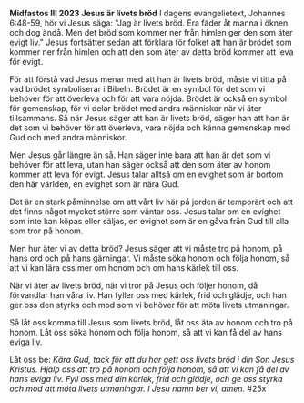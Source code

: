 **Midfastos III 2023 Jesus är livets bröd**
I dagens evangelietext, Johannes 6:48-59, hör vi Jesus säga: "Jag är livets bröd. Era fäder åt manna i öknen och dog ändå. Men det bröd som kommer ner från himlen ger den som äter evigt liv." Jesus fortsätter sedan att förklara för folket att han är brödet som kommer ner från himlen och att den som äter av detta bröd kommer att leva för evigt.

För att förstå vad Jesus menar med att han är livets bröd, måste vi titta på vad brödet symboliserar i Bibeln. Brödet är en symbol för det som vi behöver för att överleva och för att vara nöjda. Brödet är också en symbol för gemenskap, för vi delar brödet med andra människor när vi äter tillsammans. Så när Jesus säger att han är livets bröd, säger han att han är det som vi behöver för att överleva, vara nöjda och känna gemenskap med Gud och med andra människor.

Men Jesus går längre än så. Han säger inte bara att han är det som vi behöver för att leva, utan han säger också att den som äter av honom kommer att leva för evigt. Jesus talar alltså om en evighet som är bortom den här världen, en evighet som är nära Gud.

Det är en stark påminnelse om att vårt liv här på jorden är temporärt och att det finns något mycket större som väntar oss. Jesus talar om en evighet som inte kan köpas eller säljas, en evighet som är en gåva från Gud till alla som tror på honom.

Men hur äter vi av detta bröd? Jesus säger att vi måste tro på honom, på hans ord och på hans gärningar. Vi måste söka honom och följa honom, så att vi kan lära oss mer om honom och om hans kärlek till oss.

När vi äter av livets bröd, när vi tror på Jesus och följer honom, då förvandlar han våra liv. Han fyller oss med kärlek, frid och glädje, och han ger oss den styrka och mod som vi behöver för att möta livets utmaningar.

Så låt oss komma till Jesus som livets bröd, låt oss äta av honom och tro på honom. Låt oss söka honom och följa honom, så att vi kan få del av hans eviga liv.

Låt oss be:
*Kära Gud, tack för att du har gett oss livets bröd i din Son Jesus Kristus. Hjälp oss att tro på honom och följa honom, så att vi kan få del av hans eviga liv. Fyll oss med din kärlek, frid och glädje, och ge oss styrka och mod att möta livets utmaningar. I Jesu namn ber vi, amen.*
#25x
